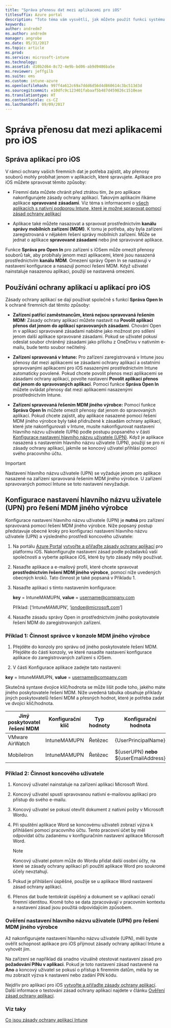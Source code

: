```yaml
---
title: "Správa přenosu dat mezi aplikacemi pro iOS"
titlesuffix: Azure portal
description: "Toto téma vám vysvětlí, jak můžete použít funkci systému iOS Open-in a zásady správy mobilních aplikací ke správě přenosů dat mezi aplikacemi."
keywords: 
author: andredm7
ms.author: andredm
manager: angrobe
ms.date: 05/31/2017
ms.topic: article
ms.prod: 
ms.service: microsoft-intune
ms.technology: 
ms.assetid: d10b2d64-8c72-4e9b-bd06-ab9d9486ba5e
ms.reviewer: jeffgilb
ms.suite: ems
ms.custom: intune-azure
ms.openlocfilehash: 997f4a612c69a7ddd6d56d4d860614c3bc513d3d
ms.sourcegitcommit: e10dfc9c123401fabaaf5b487d459826c1510eae
ms.translationtype: HT
ms.contentlocale: cs-CZ
ms.lasthandoff: 09/09/2017
---
```

# <a name="how-to-manage-data-transfer-between-ios-apps"></a>Správa přenosu dat mezi aplikacemi pro iOS
## <a name="manage-ios-apps"></a>Správa aplikací pro iOS
V rámci ochrany vašich firemních dat je potřeba zajistit, aby přenosy souborů mohly probíhat jenom v aplikacích, které spravujete.  Aplikace pro iOS můžete spravovat těmito způsoby:

-   Firemní data můžete chránit před ztrátou tím, že pro aplikace nakonfigurujete zásady ochrany aplikací. Takovým aplikacím říkáme aplikace **spravované zásadami**. Viz téma s informacemi o [všech aplikacích s nativní podporou Intune, které je možné spravovat pomocí zásad ochrany aplikací](https://www.microsoft.com/cloud-platform/microsoft-intune-apps)

-   Aplikace také můžete nasazovat a spravovat prostřednictvím **kanálu správy mobilních zařízení (MDM)**.  K tomu je potřeba, aby byla zařízení zaregistrovaná v nějakém řešení správy mobilních zařízení. Může se jednat o aplikace **spravované zásadami** nebo jiné spravované aplikace.

Funkce **Správa pro Open In** pro zařízení s iOSem může omezit přenosy souborů tak, aby probíhaly jenom mezi aplikacemi, které jsou nasazená prostřednictvím **kanálu MDM**. Omezení správy Open In se nastavují v nastavení konfigurace a nasazují pomocí řešení MDM.  Když uživatel nainstaluje nasazenou aplikaci, použijí se nastavená omezení.
##  <a name="using-app-protection-with-ios-apps"></a>Používání ochrany aplikací u aplikací pro iOS
Zásady ochrany aplikací se dají používat společně s funkcí **Správa Open In** k ochraně firemních dat těmito způsoby:

-   **Zařízení patřící zaměstnancům, která nejsou spravovaná řešením MDM:** Zásady ochrany aplikací můžete nastavit na **Povolit aplikaci přenos dat jenom do aplikací spravovaných zásadami**. Chování Open in v aplikaci spravované zásadami nabídne jako možnost pro sdílení jenom další aplikace spravované zásadami. Pokud se uživatel pokusí odeslat soubor chráněný zásadami jako přílohu z OneDrivu v nativním e-mailu, bude tento soubor nečitelný.

-   **Zařízení spravovaná v Intune:** Pro zařízení zaregistrovaná v Intune jsou přenosy dat mezi aplikacemi se zásadami ochrany aplikací a ostatními spravovanými aplikacemi pro iOS nasazenými prostřednictvím Intune automaticky povolené. Pokud chcete povolit přenos mezi aplikacemi se zásadami ochrany aplikací, povolte nastavení **Povolit aplikaci přenos dat jenom do spravovaných aplikací**. Pomocí funkce **Správa Open In** můžete ovládat přenosy dat mezi aplikacemi nasazenými prostřednictvím Intune.   

-   **Zařízení spravovaná řešením MDM jiného výrobce:** Pomocí funkce **Správa Open In** můžete omezit přenosy dat jenom do spravovaných aplikací.
Pokud chcete zajistit, aby aplikace nasazené pomocí řešení MDM jiného výrobce byly také přidružené k zásadám ochrany aplikací, které jste nakonfigurovali v Intune, musíte nakonfigurovat nastavení hlavního názvu uživatele (UPN) podle postupu popsaného v části [Konfigurace nastavení hlavního názvu uživatele (UPN)](#configure-user-upn-setting-for-third-party-emm).  Když je aplikace nasazená s nastavením hlavního názvu uživatele (UPN), použijí se pro ni zásady ochrany aplikací, jakmile se koncový uživatel přihlásí pomocí svého pracovního účtu.

> [!IMPORTANT]
> Nastavení hlavního názvu uživatele (UPN) se vyžaduje jenom pro aplikace nasazené na zařízení spravovaná řešením MDM jiného výrobce.  U zařízení spravovaných pomocí Intune se toto nastavení nevyžaduje.


## <a name="configure-user-upn-setting-for-third-party-emm"></a>Konfigurace nastavení hlavního názvu uživatele (UPN) pro řešení MDM jiného výrobce
Konfigurace nastavení hlavního názvu uživatele (UPN) je **nutná** pro zařízení spravovaná pomocí řešení MDM jiného výrobce. Níže popsaný postup představuje obecné kroky pro konfiguraci nastavení hlavního názvu uživatele (UPN) a výsledného prostředí koncového uživatele:


1.  Na portálu [Azure Portal](https://portal.azure.com) [vytvořte a přiřaďte zásady ochrany aplikací](app-protection-policies.md) pro platformu iOS. Nakonfigurujte nastavení zásad podle požadavků vaší společnosti a vyberte aplikace iOS, které by tyto zásady měly používat.

2.  Nasaďte aplikace a e-mailový profil, které chcete spravovat **prostřednictvím řešení MDM jiného výrobce**, pomocí níže uvedených obecných kroků. Tato činnost je také popsaná v Příkladu 1.

  1.  Nasaďte aplikaci s tímto nastavením konfigurace:

      **key** = IntuneMAMUPN, **value** = <username@company.com>

      Příklad: [‘IntuneMAMUPN’, ‘jondoe@microsoft.com’]

  2.  Nasaďte zásadu správy Open in prostřednictvím jiného poskytovatele řešení MDM do zaregistrovaných zařízení.


### <a name="example-1-admin-experience-in-third-party-mdm-console"></a>Příklad 1: Činnost správce v konzole MDM jiného výrobce

1. Přejděte do konzoly pro správu od jiného poskytovatele řešení MDM. Přejděte do části konzoly, ve které nasadíte nastavení konfigurace aplikace do zaregistrovaných zařízení s iOSem.

2. V části Konfigurace aplikace zadejte tato nastavení:

  **key** = IntuneMAMUPN, **value** = <username@company.com>

  Skutečná syntaxe dvojice klíč/hodnota se může lišit podle toho, jakého máte jiného poskytovatele řešení MDM. Níže uvedená tabulka obsahuje příklady jiných poskytovatelů řešení MDM a přesných hodnot, které je potřeba zadat ve dvojici klíč/hodnota.

|Jiný poskytovatel řešení MDM| Konfigurační klíč | Typ hodnoty | Konfigurační hodnota|
| ------- | ---- | ---- | ---- |
|VMware AirWatch| IntuneMAMUPN | Řetězec | {UserPrincipalName}|
|MobileIron | IntuneMAMUPN | Řetězec | ${userUPN} **nebo** ${userEmailAddress} |


### <a name="example-2-end-user-experience"></a>Příklad 2: Činnost koncového uživatele

1.  Koncový uživatel nainstaluje na zařízení aplikaci Microsoft Word.

2.  Koncový uživatel spustí spravovanou nativní e-mailovou aplikaci pro přístup do svého e-mailu.

3.  Koncový uživatel se pokusí otevřít dokument z nativní pošty v Microsoft Wordu.

4.  Při spuštění aplikace Word se koncovému uživateli zobrazí výzva k přihlášení pomocí pracovního účtu.  Tento pracovní účet by měl odpovídat účtu zadanému v konfiguračním nastavení aplikace Microsoft Word.

    > [!NOTE]
    > Koncový uživatel potom může do Wordu přidat další osobní účty, na které se zásady ochrany aplikací při použití aplikace Word pro soukromé účely nevztahují.

5.  Pokud je přihlášení úspěšné, použije se u aplikace Word nastavení zásad ochrany aplikací.

6.  Přenos dat bude tentokrát úspěšný a dokument se v aplikaci označí firemní identitou. Kromě toho se data zpracovávají v pracovním kontextu a nastavení zásad jsou použitá odpovídajícím způsobem.

### <a name="validate-user-upn-setting-for-third-party-emm"></a>Ověření nastavení hlavního názvu uživatele (UPN) pro řešení MDM jiného výrobce

Až nakonfigurujete nastavení hlavního názvu uživatele (UPN), měli byste ověřit schopnost aplikace pro iOS přijmout zásady ochrany aplikací Intune a vyhovět jim.

Na zařízení se například dá snadno vizuálně otestovat nastavení zásad pro **požadování PINu v aplikaci**. Pokud je toto nastavení zásad nastavené na **Ano** a koncový uživatel se pokusí o přístup k firemním datům, měla by se mu zobrazit výzva k nastavení nebo zadání PIN kódu.

Nejdřív pro aplikaci pro iOS [vytvořte a přiřaďte zásady ochrany aplikací](app-protection-policies.md). Další informace o testování zásad ochrany aplikací najdete v článku [Ověření zásad ochrany aplikací](app-protection-policies-validate.md).


### <a name="see-also"></a>Viz taky
[Co jsou zásady ochrany aplikací Intune](app-protection-policy.md)
